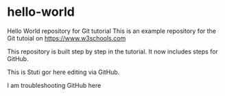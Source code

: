 # hello-world
Hello World repository for Git tutorial
This is an example repository for the Git tutoial on https://www.w3schools.com

This repository is built step by step in the tutorial.
It now includes steps for GitHub.


This is Stuti gor here editing via GitHub.



I am troubleshooting GitHub here
